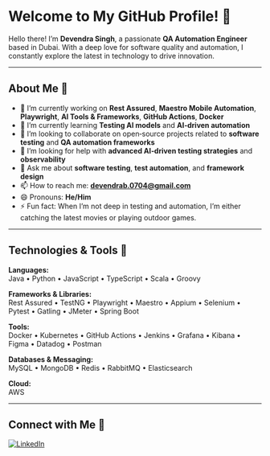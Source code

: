 # Welcome to My GitHub Profile! 👋

Hello there! I’m **Devendra Singh**, a passionate **QA Automation Engineer** based in Dubai. With a deep love for software quality and automation, I constantly explore the latest in technology to drive innovation.

---

## About Me 📖

- 🔭 I’m currently working on **Rest Assured**, **Maestro Mobile Automation**, **Playwright**, **AI Tools & Frameworks**, **GitHub Actions**, **Docker**
- 🌱 I’m currently learning **Testing AI models** and **AI‑driven automation**
- 👯 I’m looking to collaborate on open‑source projects related to **software testing** and **QA automation frameworks**
- 🤔 I’m looking for help with **advanced AI‑driven testing strategies** and **observability**
- 💬 Ask me about **software testing**, **test automation**, and **framework design**
- 📫 How to reach me: **devendrab.0704@gmail.com**
- 😄 Pronouns: **He/Him**
- ⚡ Fun fact: When I’m not deep in testing and automation, I’m either catching the latest movies or playing outdoor games.

---

## Technologies & Tools 🔧

**Languages:**  
Java • Python • JavaScript • TypeScript • Scala • Groovy  

**Frameworks & Libraries:**  
Rest Assured • TestNG • Playwright • Maestro • Appium • Selenium • Pytest • Gatling • JMeter • Spring Boot  

**Tools:**  
Docker • Kubernetes • GitHub Actions • Jenkins • Grafana • Kibana • Figma • Datadog • Postman 

**Databases & Messaging:**  
MySQL • MongoDB • Redis • RabbitMQ • Elasticsearch  

**Cloud:**  
AWS  

---

## Connect with Me 🤝

[![LinkedIn][linkedin-badge]][linkedin]

<!-- badge definitions -->
[linkedin-badge]: https://img.shields.io/badge/LinkedIn-%230077B5.svg?style=flat-square&logo=linkedin&logoColor=white
[linkedin]: https://linkedin.com/in/devendra-singh-quality-engineering
